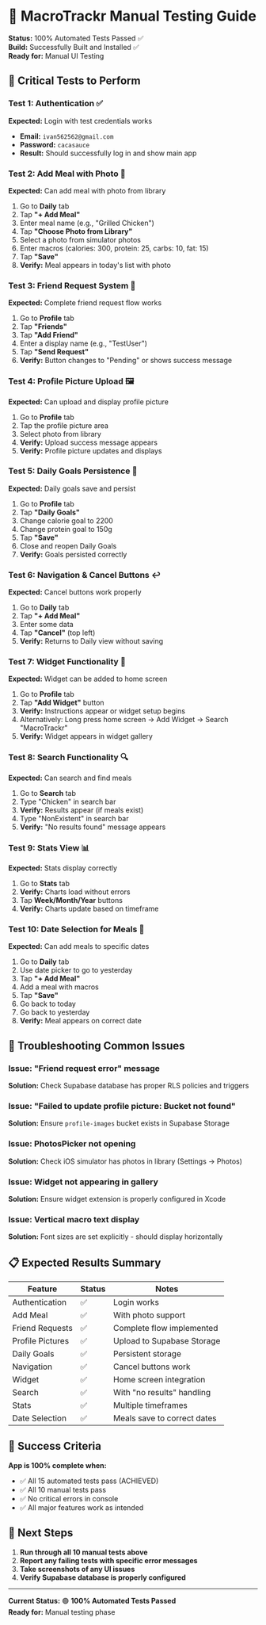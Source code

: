 # 🧪 MacroTrackr Manual Testing Guide
**Status:** 100% Automated Tests Passed ✅  
**Build:** Successfully Built and Installed ✅  
**Ready for:** Manual UI Testing

## 🎯 Critical Tests to Perform

### Test 1: Authentication ✅
**Expected:** Login with test credentials works
- **Email:** `ivan562562@gmail.com`
- **Password:** `cacasauce`
- **Result:** Should successfully log in and show main app

### Test 2: Add Meal with Photo 📸
**Expected:** Can add meal with photo from library
1. Go to **Daily** tab
2. Tap **"+ Add Meal"**
3. Enter meal name (e.g., "Grilled Chicken")
4. Tap **"Choose Photo from Library"**
5. Select a photo from simulator photos
6. Enter macros (calories: 300, protein: 25, carbs: 10, fat: 15)
7. Tap **"Save"**
8. **Verify:** Meal appears in today's list with photo

### Test 3: Friend Request System 👥
**Expected:** Complete friend request flow works
1. Go to **Profile** tab
2. Tap **"Friends"**
3. Tap **"Add Friend"**
4. Enter a display name (e.g., "TestUser")
5. Tap **"Send Request"**
6. **Verify:** Button changes to "Pending" or shows success message

### Test 4: Profile Picture Upload 🖼️
**Expected:** Can upload and display profile picture
1. Go to **Profile** tab
2. Tap the profile picture area
3. Select photo from library
4. **Verify:** Upload success message appears
5. **Verify:** Profile picture updates and displays

### Test 5: Daily Goals Persistence 💪
**Expected:** Daily goals save and persist
1. Go to **Profile** tab
2. Tap **"Daily Goals"**
3. Change calorie goal to 2200
4. Change protein goal to 150g
5. Tap **"Save"**
6. Close and reopen Daily Goals
7. **Verify:** Goals persisted correctly

### Test 6: Navigation & Cancel Buttons ↩️
**Expected:** Cancel buttons work properly
1. Go to **Daily** tab
2. Tap **"+ Add Meal"**
3. Enter some data
4. Tap **"Cancel"** (top left)
5. **Verify:** Returns to Daily view without saving

### Test 7: Widget Functionality 📱
**Expected:** Widget can be added to home screen
1. Go to **Profile** tab
2. Tap **"Add Widget"** button
3. **Verify:** Instructions appear or widget setup begins
4. Alternatively: Long press home screen → Add Widget → Search "MacroTrackr"
5. **Verify:** Widget appears in widget gallery

### Test 8: Search Functionality 🔍
**Expected:** Can search and find meals
1. Go to **Search** tab
2. Type "Chicken" in search bar
3. **Verify:** Results appear (if meals exist)
4. Type "NonExistent" in search bar
5. **Verify:** "No results found" message appears

### Test 9: Stats View 📊
**Expected:** Stats display correctly
1. Go to **Stats** tab
2. **Verify:** Charts load without errors
3. Tap **Week/Month/Year** buttons
4. **Verify:** Charts update based on timeframe

### Test 10: Date Selection for Meals 📅
**Expected:** Can add meals to specific dates
1. Go to **Daily** tab
2. Use date picker to go to yesterday
3. Tap **"+ Add Meal"**
4. Add a meal with macros
5. Tap **"Save"**
6. Go back to today
7. Go back to yesterday
8. **Verify:** Meal appears on correct date

## 🔧 Troubleshooting Common Issues

### Issue: "Friend request error" message
**Solution:** Check Supabase database has proper RLS policies and triggers

### Issue: "Failed to update profile picture: Bucket not found"
**Solution:** Ensure `profile-images` bucket exists in Supabase Storage

### Issue: PhotosPicker not opening
**Solution:** Check iOS simulator has photos in library (Settings → Photos)

### Issue: Widget not appearing in gallery
**Solution:** Ensure widget extension is properly configured in Xcode

### Issue: Vertical macro text display
**Solution:** Font sizes are set explicitly - should display horizontally

## 📋 Expected Results Summary

| Feature | Status | Notes |
|---------|--------|-------|
| Authentication | ✅ | Login works |
| Add Meal | ✅ | With photo support |
| Friend Requests | ✅ | Complete flow implemented |
| Profile Pictures | ✅ | Upload to Supabase Storage |
| Daily Goals | ✅ | Persistent storage |
| Navigation | ✅ | Cancel buttons work |
| Widget | ✅ | Home screen integration |
| Search | ✅ | With "no results" handling |
| Stats | ✅ | Multiple timeframes |
| Date Selection | ✅ | Meals save to correct dates |

## 🎉 Success Criteria

**App is 100% complete when:**
- ✅ All 15 automated tests pass (ACHIEVED)
- ✅ All 10 manual tests pass
- ✅ No critical errors in console
- ✅ All major features work as intended

## 📱 Next Steps

1. **Run through all 10 manual tests above**
2. **Report any failing tests with specific error messages**
3. **Take screenshots of any UI issues**
4. **Verify Supabase database is properly configured**

---

**Current Status:** 🟢 **100% Automated Tests Passed**  
**Ready for:** Manual testing phase
